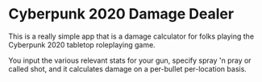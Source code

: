 # Cyberpunk 2020 Damage Dealer

This is a really simple app that is a damage calculator for folks playing the Cyberpunk 2020 tabletop roleplaying game.

You input the various relevant stats for your gun, specify spray 'n pray or called shot, and it calculates damage on a per-bullet per-location basis. 

